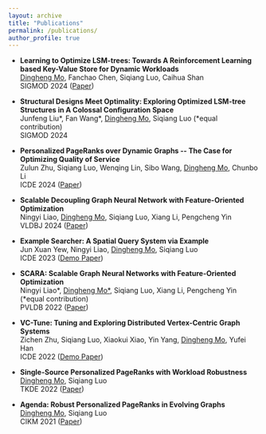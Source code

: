 ```yaml
---
layout: archive
title: "Publications"
permalink: /publications/
author_profile: true
---
```

* **Learning to Optimize LSM-trees: Towards A Reinforcement Learning based Key-Value Store for Dynamic Workloads**  
<u>Dingheng Mo</u>, Fanchao Chen, Siqiang Luo, Caihua Shan  
SIGMOD 2024 ([Paper](https://arxiv.org/pdf/2308.07013.pdf))

* **Structural Designs Meet Optimality: Exploring Optimized LSM-tree Structures in A Colossal Configuration Space**  
Junfeng Liu\*, Fan Wang\*, <u>Dingheng Mo</u>, Siqiang Luo (*equal contribution)  
SIGMOD 2024 


* **Personalized PageRanks over Dynamic Graphs -- The Case for Optimizing Quality of Service**  
Zulun Zhu, Siqiang Luo, Wenqing Lin, Sibo Wang, <u>Dingheng Mo</u>, Chunbo Li  
ICDE 2024 ([Paper](https://siqiangluo.com/docs/Zulun_ICDE.pdf))

* **Scalable Decoupling Graph Neural Network with Feature-Oriented Optimization**  
Ningyi Liao, <u>Dingheng Mo</u>, Siqiang Luo, Xiang Li, Pengcheng Yin  
VLDBJ 2024 ([Paper](https://siqiangluo.com/docs/VLDBJ_2024.pdf))

* **Example Searcher: A Spatial Query System via Example**  
Jun Xuan Yew, Ningyi Liao, <u>Dingheng Mo</u>, Siqiang Luo  
ICDE 2023 ([Demo Paper](https://ieeexplore.ieee.org/document/10184622))

* **SCARA: Scalable Graph Neural Networks with Feature-Oriented Optimization**  
Ningyi Liao\*, <u>Dingheng Mo*</u>, Siqiang Luo, Xiang Li, Pengcheng Yin (\*equal contribution)  
PVLDB 2022 ([Paper](https://arxiv.org/pdf/2207.09179.pdf))

* **VC-Tune: Tuning and Exploring Distributed Vertex-Centric Graph Systems**  
Zichen Zhu, Siqiang Luo, Xiaokui Xiao, Yin Yang, <u>Dingheng Mo</u>, Yufei Han  
ICDE 2022 ([Demo Paper](https://474ed25d-65f4-464c-95bf-ac85d6c4e9a3.filesusr.com/ugd/87d776_661bdefe98314f55b88ea71c92815c73.pdf))

* **Single-Source Personalized PageRanks with Workload Robustness**  
<u>Dingheng Mo</u>, Siqiang Luo  
TKDE 2022 ([Paper](https://474ed25d-65f4-464c-95bf-ac85d6c4e9a3.filesusr.com/ugd/87d776_661bdefe98314f55b88ea71c92815c73.pdf))

* **Agenda: Robust Personalized PageRanks in Evolving Graphs**  
<u>Dingheng Mo</u>, Siqiang Luo  
CIKM 2021 ([Paper](https://dl.acm.org/doi/abs/10.1145/3459637.3482317))

